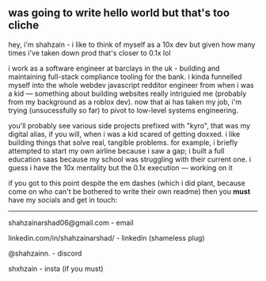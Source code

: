 ## was going to write hello world but that's too cliche

hey, i'm shahzain - i like to think of myself as a 10x dev but given how many times i've taken down prod that's closer to 0.1x lol

i work as a software engineer at barclays in the uk - building and maintaining full-stack compliance tooling for the bank. i kinda funnelled myself into the whole webdev javascript redditor engineer from when i was a kid — something about building websites really intriguied me (probably from my background as a roblox dev). now that ai has taken my job, i'm trying (unsucessfully so far) to pivot to low-level systems engineering.

you'll probably see various side projects prefixed with "kyro", that was my digital alias, if you will, when i was a kid scared of getting doxxed. i like building things that solve real, tangible problems. for example, i briefly attempted to start my own airline because i saw a gap; i built a full education saas because my school was struggling with their current one. i guess i have the 10x mentality but the 0.1x execution — working on it

if you got to this point despite the em dashes (which i did plant, because come on who can't be bothered to write their own readme) then you **must** have my socials and get in touch:

---
shahzainarshad06@gmail[]().com - email

<span>linkedin.com/in/shahzainarshad/</span> - linkedin (shameless plug)

@shahzainn. - discord

shxhzain - insta (if you must)
